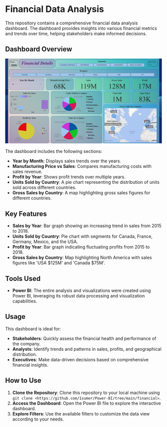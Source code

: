 # Financial Data Analysis

This repository contains a comprehensive financial data analysis dashboard. The dashboard provides insights into various financial metrics and trends over time, helping stakeholders make informed decisions.

## Dashboard Overview

![Financial Data Analysis](https://github.com/1sumer/Power-BI/blob/main/financial/Financial%20Analysis.jpg)

The dashboard includes the following sections:

- **Year by Month**: Displays sales trends over the years.
- **Manufacturing Price vs Sales**: Compares manufacturing costs with sales revenue.
- **Profit by Year**: Shows profit trends over multiple years.
- **Units Sold by Country**: A pie chart representing the distribution of units sold across different countries.
- **Gross Sales by Country**: A map highlighting gross sales figures for different countries.

## Key Features

- **Sales by Year**: Bar graph showing an increasing trend in sales from 2015 to 2018.
- **Units Sold by Country**: Pie chart with segments for Canada, France, Germany, Mexico, and the USA.
- **Profit by Year**: Bar graph indicating fluctuating profits from 2015 to 2018.
- **Gross Sales by Country**: Map highlighting North America with sales figures like 'USA $125M' and 'Canada $75M'.

## Tools Used

- **Power BI**: The entire analysis and visualizations were created using Power BI, leveraging its robust data processing and visualization capabilities.

## Usage

This dashboard is ideal for:

- **Stakeholders**: Quickly assess the financial health and performance of the company.
- **Analysts**: Identify trends and patterns in sales, profits, and geographical distribution.
- **Executives**: Make data-driven decisions based on comprehensive financial insights.

## How to Use

1. **Clone the Repository**: Clone this repository to your local machine using `git clone <https://github.com/1sumer/Power-BI/tree/main/financial>`.
2. **Access the Dashboard**: Open the Power BI file to explore the interactive dashboard.
3. **Explore Filters**: Use the available filters to customize the data view according to your needs.
